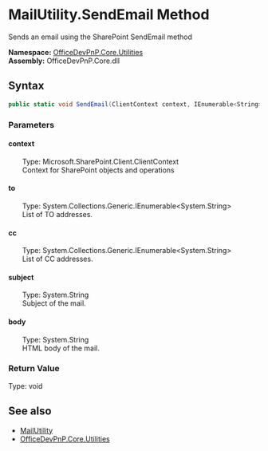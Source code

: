 # MailUtility.SendEmail Method  
 Sends an email using the SharePoint SendEmail method   

**Namespace:** [OfficeDevPnP.Core.Utilities](OfficeDevPnP.Core.Utilities.md)  
**Assembly:** OfficeDevPnP.Core.dll  
## Syntax
```C#
public static void SendEmail(ClientContext context, IEnumerable<String> to, IEnumerable<String> cc, String subject, String body)
```
### Parameters
#### context  
&emsp;&emsp;Type: Microsoft.SharePoint.Client.ClientContext  
&emsp;&emsp;Context for SharePoint objects and operations  

  

#### to  
&emsp;&emsp;Type: System.Collections.Generic.IEnumerable<System.String>  
&emsp;&emsp;List of TO addresses.  

  

#### cc  
&emsp;&emsp;Type: System.Collections.Generic.IEnumerable<System.String>  
&emsp;&emsp;List of CC addresses.  

  

#### subject  
&emsp;&emsp;Type: System.String  
&emsp;&emsp;Subject of the mail.  

  

#### body  
&emsp;&emsp;Type: System.String  
&emsp;&emsp;HTML body of the mail.  

  

### Return Value
Type: void  

## See also
- [MailUtility](OfficeDevPnP.Core.Utilities.MailUtility.md) 
- [OfficeDevPnP.Core.Utilities](OfficeDevPnP.Core.Utilities.md) 
